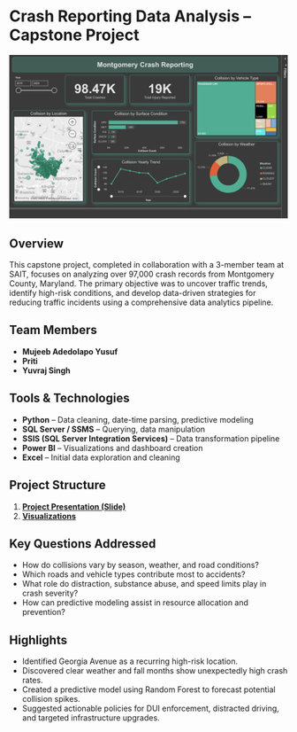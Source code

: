 # Crash Reporting Data Analysis – Capstone Project



<img src="Dashboard Screenshot.png">

## Overview

This capstone project, completed in collaboration with a 3-member team at SAIT, focuses on analyzing over 97,000 crash records from Montgomery County, Maryland. The primary objective was to uncover traffic trends, identify high-risk conditions, and develop data-driven strategies for reducing traffic incidents using a comprehensive data analytics pipeline.

## Team Members

- **Mujeeb Adedolapo Yusuf** 
- **Priti** 
- **Yuvraj Singh**

## Tools & Technologies

- **Python** – Data cleaning, date-time parsing, predictive modeling
- **SQL Server / SSMS** – Querying, data manipulation
- **SSIS (SQL Server Integration Services)** – Data transformation pipeline
- **Power BI** – Visualizations and dashboard creation
- **Excel** – Initial data exploration and cleaning

## Project Structure
1. [**Project Presentation (Slide)**](https://github.com/Mujeeby/Crash-Reporting-Analysis/blob/1a9ab78dda71a86a173bba86b16d5bb0e442f367/DATA%20406%20-%20Capstone%20Project%20Final.pptx)
2. [**Visualizations**](https://github.com/Mujeeby/Crash-Reporting-Analysis/blob/a3da9af1a4e1a489a9d2769093eeb78189d5101b/Capstone%20Project.pdf)

## Key Questions Addressed

- How do collisions vary by season, weather, and road conditions?
- Which roads and vehicle types contribute most to accidents?
- What role do distraction, substance abuse, and speed limits play in crash severity?
- How can predictive modeling assist in resource allocation and prevention?

## Highlights

- Identified Georgia Avenue as a recurring high-risk location.
- Discovered clear weather and fall months show unexpectedly high crash rates.
- Created a predictive model using Random Forest to forecast potential collision spikes.
- Suggested actionable policies for DUI enforcement, distracted driving, and targeted infrastructure upgrades.
